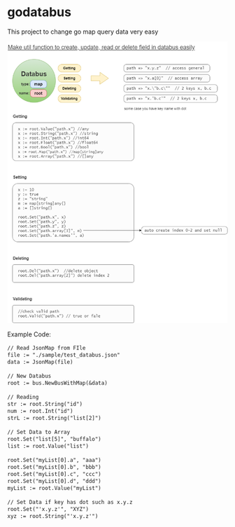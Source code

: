 # godatabus
This project to change go map query data very easy


![Screenshot](concept.png)





Example Code:
```
// Read JsonMap from FIle
file := "./sample/test_databus.json"
data := JsonMap(file)

// New Databus
root := bus.NewBusWithMap(&data)

// Reading
str := root.String("id")
num := root.Int("id")
strL := root.String("list[2]")

// Set Data to Array
root.Set("list[5]", "buffalo")
list := root.Value("list")

root.Set("myList[0].a", "aaa")
root.Set("myList[0].b", "bbb")
root.Set("myList[0].c", "ccc")
root.Set("myList[0].d", "ddd")
myList := root.Value("myList")

// Set Data if key has dot such as x.y.z
root.Set("'x.y.z'", "XYZ")
xyz := root.String("'x.y.z'")


```
